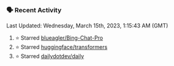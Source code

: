 ### 🗣 Recent Activity

<!--RECENT_ACTIVITY:last_update-->
Last Updated: Wednesday, March 15th, 2023, 1:15:43 AM (GMT)
<!--RECENT_ACTIVITY:last_update_end-->
<!--RECENT_ACTIVITY:start-->
1. ⭐ Starred [blueagler/Bing-Chat-Pro](https://github.com/blueagler/Bing-Chat-Pro)
2. ⭐ Starred [huggingface/transformers](https://github.com/huggingface/transformers)
3. ⭐ Starred [dailydotdev/daily](https://github.com/dailydotdev/daily)
<!--RECENT_ACTIVITY:end-->

